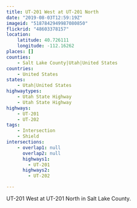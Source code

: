 ```yaml
---
title: UT-201 West at UT-201 North
date: "2019-08-03T12:59:19Z"
imageid: "5187842949987080850"
flickrid: "48603378157"
location:
    latitude: 40.726111
    longitude: -112.16262
places: []
counties:
    - Salt Lake County|Utah|United States
countries:
    - United States
states:
    - Utah|United States
highwaytypes:
    - Utah State Highway
    - Utah State Highway
highways:
    - UT-201
    - UT-202
tags:
    - Intersection
    - Shield
intersections:
    - overlap1: null
      overlap2: null
      highways1:
        - UT-201
      highways2:
        - UT-202

---
```

UT-201 West at UT-201 North in Salt Lake County.